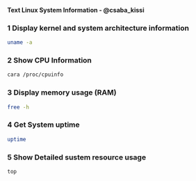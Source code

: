 **Text Linux System Information - @csaba_kissi**
### 1 Display kernel and system architecture information
```bash
uname -a
```

### 2 Show CPU Information
```bash
cara /proc/cpuinfo
```

### 3 Display memory usage (RAM)
```bash
free -h
```

### 4 Get System uptime
```bash
uptime
```

### 5 Show Detailed sustem resource usage
```bash
top
```